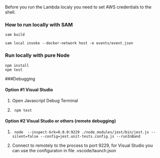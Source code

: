 Before you run the Lambda localy you need to set AWS credentials to the shell.

### How to run locally with SAM

    sam build

    sam local invoke --docker-network host -e events/event.json

### Run locally with pure Node

    npm install
    npm test

###Debugging

#### Option #1 Visual Studio

1. Open Javascript Debug Terminal
1.      npm test

#### Option #2 Visual Studio or others (remote debugging)

1.      node  --inspect-brk=0.0.0:9229 ./node_modules/jest/bin/jest.js --silent=false --config=jest.unit-tests.config.js --runInBand
1. Connect to remotely to the process to port 9229, for Visual Studio you can use the configuraton in file .vscode/launch.json
